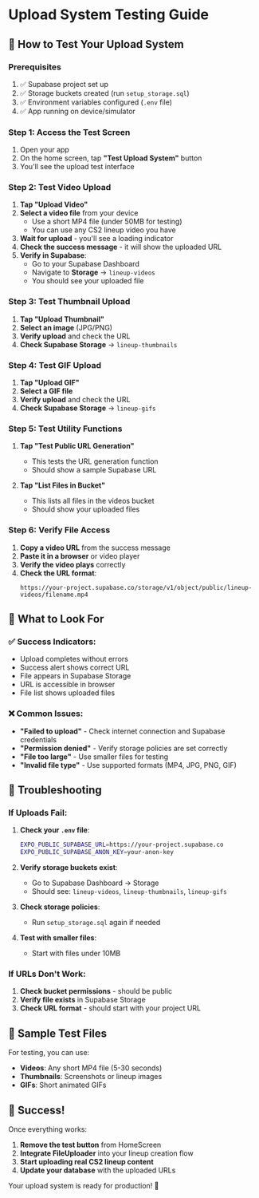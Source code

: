 # Upload System Testing Guide

## 🧪 How to Test Your Upload System

### **Prerequisites**
1. ✅ Supabase project set up
2. ✅ Storage buckets created (run `setup_storage.sql`)
3. ✅ Environment variables configured (`.env` file)
4. ✅ App running on device/simulator

### **Step 1: Access the Test Screen**
1. Open your app
2. On the home screen, tap **"Test Upload System"** button
3. You'll see the upload test interface

### **Step 2: Test Video Upload**
1. **Tap "Upload Video"**
2. **Select a video file** from your device
   - Use a short MP4 file (under 50MB for testing)
   - You can use any CS2 lineup video you have
3. **Wait for upload** - you'll see a loading indicator
4. **Check the success message** - it will show the uploaded URL
5. **Verify in Supabase**:
   - Go to your Supabase Dashboard
   - Navigate to **Storage** → `lineup-videos`
   - You should see your uploaded file

### **Step 3: Test Thumbnail Upload**
1. **Tap "Upload Thumbnail"**
2. **Select an image** (JPG/PNG)
3. **Verify upload** and check the URL
4. **Check Supabase Storage** → `lineup-thumbnails`

### **Step 4: Test GIF Upload**
1. **Tap "Upload GIF"**
2. **Select a GIF file**
3. **Verify upload** and check the URL
4. **Check Supabase Storage** → `lineup-gifs`

### **Step 5: Test Utility Functions**
1. **Tap "Test Public URL Generation"**
   - This tests the URL generation function
   - Should show a sample Supabase URL

2. **Tap "List Files in Bucket"**
   - This lists all files in the videos bucket
   - Should show your uploaded files

### **Step 6: Verify File Access**
1. **Copy a video URL** from the success message
2. **Paste it in a browser** or video player
3. **Verify the video plays** correctly
4. **Check the URL format**:
   ```
   https://your-project.supabase.co/storage/v1/object/public/lineup-videos/filename.mp4
   ```

## 🎯 What to Look For

### **✅ Success Indicators:**
- Upload completes without errors
- Success alert shows correct URL
- File appears in Supabase Storage
- URL is accessible in browser
- File list shows uploaded files

### **❌ Common Issues:**
- **"Failed to upload"** - Check internet connection and Supabase credentials
- **"Permission denied"** - Verify storage policies are set correctly
- **"File too large"** - Use smaller files for testing
- **"Invalid file type"** - Use supported formats (MP4, JPG, PNG, GIF)

## 🔧 Troubleshooting

### **If Uploads Fail:**
1. **Check your `.env` file**:
   ```bash
   EXPO_PUBLIC_SUPABASE_URL=https://your-project.supabase.co
   EXPO_PUBLIC_SUPABASE_ANON_KEY=your-anon-key
   ```

2. **Verify storage buckets exist**:
   - Go to Supabase Dashboard → Storage
   - Should see: `lineup-videos`, `lineup-thumbnails`, `lineup-gifs`

3. **Check storage policies**:
   - Run `setup_storage.sql` again if needed

4. **Test with smaller files**:
   - Start with files under 10MB

### **If URLs Don't Work:**
1. **Check bucket permissions** - should be public
2. **Verify file exists** in Supabase Storage
3. **Check URL format** - should start with your project URL

## 📱 Sample Test Files

For testing, you can use:
- **Videos**: Any short MP4 file (5-30 seconds)
- **Thumbnails**: Screenshots or lineup images
- **GIFs**: Short animated GIFs

## 🎉 Success!

Once everything works:
1. **Remove the test button** from HomeScreen
2. **Integrate FileUploader** into your lineup creation flow
3. **Start uploading real CS2 lineup content**
4. **Update your database** with the uploaded URLs

Your upload system is ready for production! 🚀
